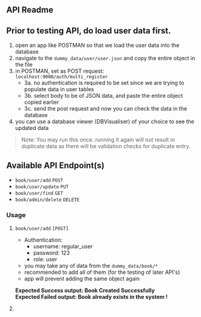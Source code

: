 ## API Readme

## Prior to testing API, do load user data first.

1. open an app like POSTMAN so that we load the user data into the database
2. navigate to the `dummy_data/user/user.json` and copy the entire object in the file
3. in POSTMAN, set as POST request: `localhost:9000/auth/multi_register`
   - 3a. no authentication is required to be set since we are trying to populate data in user tables
   - 3b. select body to be of JSON data, and paste the entire object copied earlier
   - 3c. send the post request and now you can check the data in the database
4. you can use a database viewer (DBVisualiser) of your choice to see the updated data
> Note: You may run this once. running it again will not result in
> duplicate data as there will be validation checks for duplicate entry.


## Available API Endpoint(s)

- `book/user/add` `POST`
- `book/user/update` `PUT`
- `book/user/find` `GET`
- `book/admin/delete` `DELETE`

### Usage

1. `book/user/add` `[POST]`
   - Authentication:
     - username: regular_user
     - password: 123
     - role: user
   - you may take any of data from the `dummy_data/book/*`
   - recommended to add all of them (for the testing of later API's)
   - app will prevent adding the same object again
   
   **Expected Success output: Book Created Successfully**<br> 
   **Expected Failed output: Book already exists in the system !**<br>
2. 

